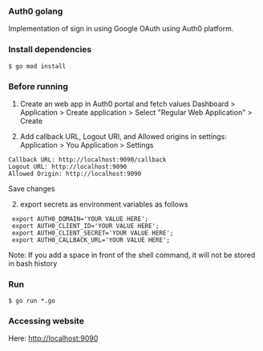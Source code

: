 ### Auth0 golang

Implementation of sign in using Google OAuth using Auth0 platform.



### Install dependencies

```
$ go mod install
```


### Before running

1. Create an web app in Auth0 portal and fetch values Dashboard > Application > Create application > Select "Regular Web Application" > Create

2. Add callback URL, Logout URl, and Allowed origins in settings: Application > You Application > Settings
```
Callback URL: http://localhost:9090/callback
Logout URL: http://localhost:9090
Allowed Origin: http://localhost:9090
```

Save changes

2. export secrets as environment variables as follows

```
 export AUTH0_DOMAIN='YOUR VALUE HERE';
 export AUTH0_CLIENT_ID='YOUR VALUE HERE';
 export AUTH0_CLIENT_SECRET='YOUR VALUE HERE';
 export AUTH0_CALLBACK_URL='YOUR VALUE HERE';
```

Note: If you add a space in front of the shell command, it will not be stored in bash history
### Run

```
$ go run *.go
```

### Accessing website

Here: [http://localhost:9090](http://localhost:9090)